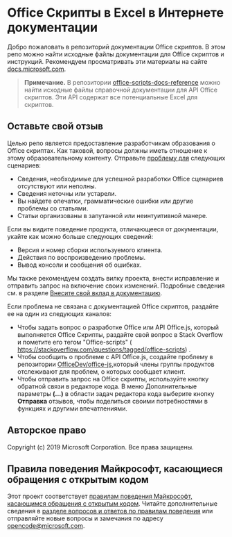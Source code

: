 # <a name="office-scripts-in-excel-on-the-web-documentation"></a>Office Скрипты в Excel в Интернете документации

Добро пожаловать в репозиторий документации Office скриптов. В этом репо можно найти исходные файлы документации для Office скриптов и инструкций. Рекомендуем просматривать эти материалы на сайте [docs.microsoft.com](https://docs.microsoft.com/office/dev/scripts).

> **Примечание.** В репозитории [office-scripts-docs-reference](https://github.com/OfficeDev/office-scripts-docs-reference) можно найти исходные файлы справочной документации для API Office скриптов. Эти API содержат все потенциальные Excel для скриптов.

## <a name="give-us-your-feedback"></a>Оставьте свой отзыв

Целью репо является предоставление разработчикам образования о Office скриптах. Как таковой, вопросы должны иметь отношение к этому образовательному контенту. Отправьте [проблему для](https://github.com/OfficeDev/office-scripts-docs/issues) следующих сценариев:

- Сведения, необходимые для успешной разработки Office сценариев отсутствуют или неполны.
- Сведения неточны или устарели.
- Вы найдете опечатки, грамматические ошибки или другие проблемы со статьями.
- Статьи организованы в запутанной или неинтуитивной манере.

Если вы видите поведение продукта, отличающееся от документации, укайте как можно больше следующих сведений:

- Версия и номер сборки используемого клиента.
- Действия по воспроизведению проблемы.
- Вывод консоли и сообщения об ошибках.

Мы также рекомендуем создать вилку проекта, внести исправление и отправить запрос на включение своих изменений. Подробные сведения см. в разделе [Внесите свой вклад в документацию](Contributing.md).

Если проблема не связана с документацией Office скриптов, раздайте ее на один из следующих каналов:

- Чтобы задать вопрос о разработке Office или API Office.js, который выполняется Office Скрипты, раздайте свой вопрос в Stack Overflow и пометите его тегом "Office-scripts" ( https://stackoverflow.com/questions/tagged/office-scripts) .
- Чтобы сообщить о проблеме с API Office.js, создайте проблему в репозитории [OfficeDev/office-js,](https://github.com/OfficeDev/office-js)который члены группы продуктов отслеживают для проблем, о которых сообщает клиент.
- Чтобы отправить запрос на Office скрипты, используйте кнопку обратной связи в редакторе кода. В меню Дополнительные параметры **(...)** в области задач редактора кода выберите кнопку **Отправка** отзывов, чтобы поделиться своими потребностями в функциях и другими впечатлениями.

## <a name="copyright"></a>Авторское право

Copyright (c) 2019 Microsoft Corporation. Все права защищены.

## <a name="microsoft-open-source-code-of-conduct"></a>Правила поведения Майкрософт, касающиеся обращения с открытым кодом

Этот проект соответствует [правилам поведения Майкрософт, касающимся обращения с открытым кодом](https://opensource.microsoft.com/codeofconduct/). Читайте дополнительные сведения в [разделе вопросов и ответов по правилам поведения](https://opensource.microsoft.com/codeofconduct/faq/) или отправляйте новые вопросы и замечания по адресу [opencode@microsoft.com](mailto:opencode@microsoft.com).
